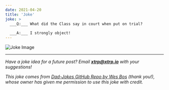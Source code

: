 ```yaml
---
date: 2021-04-20
title: 'Joke'
joke: >
  ___Q:___ What did the Class say in court when put on trial?
  
  ___A:___ I strongly object!
---
```


![Joke Image](https://private.xtrp.io/projects/DailyDeveloperJokes/public_image_server/images/5e12592cb43a5.png)

---
*Have a joke idea for a future post? Email **[xtrp@xtrp.io](mailto:xtrp@xtrp.io)** with your suggestions!*

*This joke comes from [Dad-Jokes GitHub Repo by Wes Bos](https://github.com/wesbos/dad-jokes) (thank you!), whose owner has given me permission to use this joke with credit.*

<!-- 
Joke text:
**Q:** What did the Class say in court when put on trial?

**A:** I strongly object!
 -->

